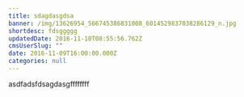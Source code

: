 ```yaml
---
title: sdagdasgdsa
banner: /img/13626954_566745386831008_6014529837038286129_n.jpg
shortdesc: fdsggggg
updatedDate: 2016-11-10T08:55:56.762Z
cmsUserSlug: ""
date: 2016-11-09T16:00:00.000Z
categories: null
---
```


asdfadsfdsagdasgffffffff